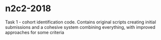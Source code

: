 # n2c2-2018
Task 1 - cohort identification code.  Contains original scripts creating initial submissions and a cohesive system combining everything, with improved approaches for some criteria

